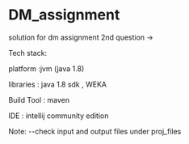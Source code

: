 # DM_assignment

solution for dm assignment 2nd question ->

Tech stack:

platform :jvm (java 1.8)

libraries : java 1.8 sdk , WEKA

Build Tool : maven

IDE : intellij community edition

Note:
 --check input and output files under proj_files
